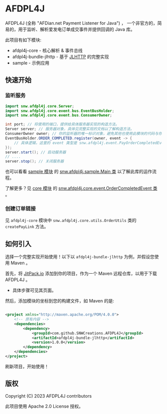 # AFDPL4J

AFDPL4J (全称 "AFDian.net Payment Listener for Java") ，
一个非官方的，简易的，用于监听、解析爱发电订单成交事件并提供回调的 Java 库。

此项目有如下模块:
* afdpl4j-core - 核心解析 & 事件总线
* afdpl4j-bundle-jlhttp - 基于 [JLHTTP](https://www.freeutils.net/source/jlhttp) 的完整实现
* sample - 示例应用

## 快速开始

### 监听服务

```java
import snw.afdpl4j.core.Server;
import snw.afdpl4j.core.event.bus.EventBusHolder;
import snw.afdpl4j.core.event.bus.ConsumerOwner;

int port; // 将使用的端口，提供给具体服务器实现的构造方法。
Server server; // 服务器对象，具体见完整实现的文档以了解构造方法。
ConsumerOwner owner; // 你的监听器的唯一标识对象，避免其他也使用此模块的代码与你的代码冲突导致注销监听器异常。
EventBusHolder.ORDER_COMPLETED.register(owner, event -> {
    // 具体逻辑，这里的 event 类型是 snw.afdpl4j.event.PayOrderCompletedEvent
});
server.start(); // 启动服务器
// ....
server.stop(); // 关闭服务器
```

也可以看看 [sample 模块](./sample) 的 [snw.afdpl4j.sample.Main 类](./sample/src/main/java/snw/afdpl4j/sample/Main.java)
 以了解此库的运作流程。

了解更多？见 [core 模块](./afdpl4j-core) 的
[snw.afdpl4j.core.event.OrderCompletedEvent 类](./afdpl4j-core/src/main/java/snw/afdpl4j/core/event/OrderCompletedEvent.java) 。

### 创建订单链接

见 `afdpl4j-core` 模块中 `snw.afdpl4j.core.utils.OrderUtils` 类的 `createPayLink` 方法。

## 如何引入

选择一个完整实现开始使用！以下以 `afdpl4j-bundle-jlhttp` 为例，并假设您使用 Maven 。

首先，将 [JitPack.io](https://jitpack.io) 添加到你的项目，作为一个 Maven 远程仓库，以用于下载 AFDPL4J 。
* 具体步骤可见其页面。

然后，添加模块的坐标到您的构建文件，如 Maven 的是:

```xml

<project xmlns="http://maven.apache.org/POM/4.0.0">
    <!-- 原有内容 -->
    <dependencies>
        <dependency>
            <groupId>com.github.SNWCreations.AFDPL4J</groupId>
            <artifactId>afdpl4j-bundle-jlhttp</artifactId>
            <version>1.0.0</version>
        </dependency>
    </dependencies>
</project>
```

刷新项目，开始使用！

## 版权

Copyright (C) 2023 AFDPL4J contributors

此项目使用 Apache 2.0 License 授权。
